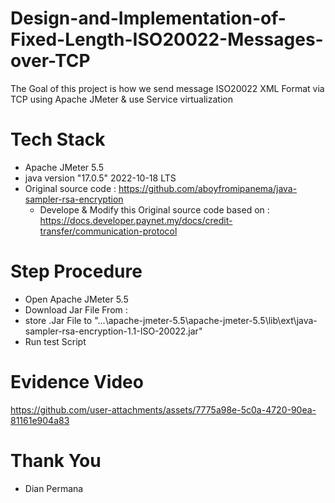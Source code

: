 # Design-and-Implementation-of-Fixed-Length-ISO20022-Messages-over-TCP

The Goal of this project is how we send message ISO20022 XML Format via TCP using Apache JMeter & use Service virtualization 

# Tech Stack
- Apache JMeter 5.5
- java version "17.0.5" 2022-10-18 LTS
- Original source code : https://github.com/aboyfromipanema/java-sampler-rsa-encryption
  - Develope & Modify this Original source code based on : https://docs.developer.paynet.my/docs/credit-transfer/communication-protocol   

# Step Procedure
- Open Apache JMeter 5.5
- Download Jar File From :
- store .Jar File to "...\apache-jmeter-5.5\apache-jmeter-5.5\lib\ext\java-sampler-rsa-encryption-1.1-ISO-20022.jar"
- Run test Script

# Evidence Video

https://github.com/user-attachments/assets/7775a98e-5c0a-4720-90ea-81161e904a83

# Thank You
- Dian Permana


